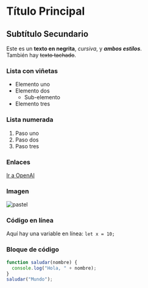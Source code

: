 # Título Principal

## Subtítulo Secundario

Este es un **texto en negrita**, *cursiva*, y ***ambos estilos***.  
También hay ~~texto tachado~~.

### Lista con viñetas

- Elemento uno
- Elemento dos
  - Sub-elemento
- Elemento tres

### Lista numerada

1. Paso uno
2. Paso dos
3. Paso tres

### Enlaces

[Ir a OpenAI](https://www.openai.com)

### Imagen

![pastel](https://cdn-icons-png.freepik.com/256/13986/13986547.png)

### Código en línea

Aquí hay una variable en línea: `let x = 10;`

### Bloque de código

```javascript
function saludar(nombre) {
  console.log("Hola, " + nombre);
}
saludar("Mundo");
